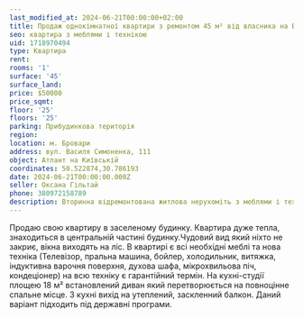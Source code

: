 ```yaml
---
last_modified_at: 2024-06-21T00:00:00+02:00
title: Продаж однокімнатної квартири з ремонтом 45 м² від власника на В. Симоненка
seo: квартира з меблями і технікою
uid: 1718970494
type: Квартира
rent:
rooms: '1'
surface: '45'
surface_land:
price: $50000
price_sqmt:
floor: '25'
floors: '25'
parking: Прибудинкова територія
region:
location: м. Бровари
address: вул. Василя Симоненка, 111
object: Атлант на Київській
coordinates: 50.522874,30.786193
date: 2024-06-21T00:00:00.000Z
seller: Оксана Гільтай
phone: 380972158789
description: Вторинна відремонтована житлова нерухоміть з меблями і технікою, житло придатне і готове для проживання
---
```


Продаю свою квартиру в заселеному будинку. Квартира дуже тепла, знаходиться в центральній частині будинку.Чудовий вид який ніхто не закриє, вікна виходять на ліс. В квартирі є всі необхідні меблі та нова техніка (Телевізор, пральна машина, бойлер, холодильник, витяжка, індуктивна варочня поверхня, духова шафа, мікрохвильова піч, кондеціонер) на всю техніку є гарантійний термін. На кухні-студії площею 18 м² встановлений диван який перетворюється на повноцінне спальне місце. З кухні вихід на утеплений, заскленний балкон. Даний варіант підходить під державні програми.
